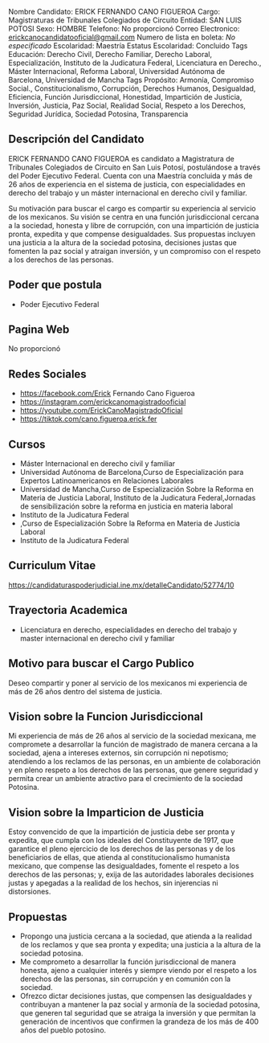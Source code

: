 Nombre Candidato: ERICK FERNANDO CANO FIGUEROA
Cargo: Magistraturas de Tribunales Colegiados de Circuito
Entidad: SAN LUIS POTOSI
Sexo: HOMBRE
Telefono: No proporcionó
Correo Electronico: erickcanocandidatooficial@gmail.com
Numero de lista en boleta: *No especificado*
Escolaridad: Maestría
Estatus Escolaridad: Concluido
Tags Educación: Derecho Civil, Derecho Familiar, Derecho Laboral, Especialización, Instituto de la Judicatura Federal, Licenciatura en Derecho., Máster Internacional, Reforma Laboral, Universidad Autónoma de Barcelona, Universidad de Mancha
Tags Propósito: Armonía, Compromiso Social., Constitucionalismo, Corrupción, Derechos Humanos, Desigualdad, Eficiencia, Función Jurisdiccional, Honestidad, Impartición de Justicia, Inversión, Justicia, Paz Social, Realidad Social, Respeto a los Derechos, Seguridad Jurídica, Sociedad Potosina, Transparencia


## Descripción del Candidato 

ERICK FERNANDO CANO FIGUEROA es candidato a Magistratura de Tribunales Colegiados de Circuito en San Luis Potosí, postulándose a través del Poder Ejecutivo Federal. Cuenta con una Maestría concluida y más de 26 años de experiencia en el sistema de justicia, con especialidades en derecho del trabajo y un máster internacional en derecho civil y familiar.

Su motivación para buscar el cargo es compartir su experiencia al servicio de los mexicanos.  Su visión se centra en una función jurisdiccional cercana a la sociedad, honesta y libre de corrupción, con una impartición de justicia pronta, expedita y que compense desigualdades. Sus propuestas incluyen una justicia a la altura de la sociedad potosina, decisiones justas que fomenten la paz social y atraigan inversión, y un compromiso con el respeto a los derechos de las personas.


## Poder que postula

- Poder Ejecutivo Federal


## Pagina Web

No proporcionó


## Redes Sociales

- https://facebook.com/Erick Fernando Cano Figueroa
- https://instagram.com/erickcanomagistradooficial
- https://youtube.com/ErickCanoMagistradoOficial
- https://tiktok.com/cano.figueroa.erick.fer


## Cursos

- Máster Internacional en derecho civil y familiar
- Universidad Autónoma de Barcelona,Curso de Especialización para Expertos Latinoamericanos en Relaciones Laborales
- Universidad de  Mancha,Curso de Especialización Sobre la Reforma en Materia de Justicia Laboral, Instituto de la Judicatura Federal,Jornadas de sensibilización sobre la reforma en justicia en materia laboral
- Instituto de la Judicatura Federal
- ,Curso de Especialización Sobre la Reforma en Materia de Justicia Laboral
- Instituto de la Judicatura Federal


## Curriculum Vitae

https://candidaturaspoderjudicial.ine.mx/detalleCandidato/52774/10


## Trayectoria Academica

- Licenciatura en derecho, especialidades en derecho del trabajo y master internacional en derecho civil y familiar


## Motivo para buscar el Cargo Publico

Deseo compartir y poner al servicio de los mexicanos mi experiencia de más de 26 años dentro del sistema de justicia.


## Vision sobre la Funcion Jurisdiccional

Mi experiencia de más de 26 años al servicio de la sociedad mexicana, me compromete a desarrollar la función de magistrado de manera cercana a la sociedad, ajena a intereses externos, sin corrupción ni nepotismo; atendiendo a los reclamos de las personas, en un ambiente de colaboración y en pleno respeto a los derechos de las personas, que genere seguridad y permita crear un ambiente atractivo para el crecimiento de la sociedad Potosina.


## Vision sobre la Imparticion de Justicia

Estoy convencido de que la impartición de justicia debe ser pronta y expedita, que cumpla con los ideales del Constituyente de 1917, que garantice el pleno ejercicio de los derechos de las personas y de los beneficiarios de ellas, que atienda al constitucionalismo humanista mexicano, que compense las desigualdades, fomente el respeto a los derechos de las personas; y, exija de las autoridades laborales decisiones justas y apegadas a la realidad de los hechos, sin injerencias ni distorsiones.


## Propuestas

- Propongo una justicia cercana a la sociedad, que atienda a la realidad de los reclamos y que sea pronta y expedita; una justicia a la altura de la sociedad potosina.
- Me comprometo a desarrollar la función jurisdiccional de manera honesta, ajeno a cualquier interés y siempre viendo por el respeto a los derechos de las personas, sin corrupción y en comunión con la sociedad.
- Ofrezco dictar decisiones justas, que compensen las desigualdades y contribuyan a mantener la paz social y armonía de la sociedad potosina, que generen tal seguridad que se atraiga la inversión y que permitan la generación de incentivos que confirmen la grandeza de los más de 400 años del pueblo potosino.

